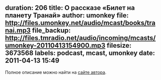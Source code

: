 duration: 206
title: О рассказе «Билет на планету Транай»
author: umonkey
file: http://files.umonkey.net/audio/mcast/books/tranai.mp3
file_backup: http://files.tmradio.net/audio/incoming/mcasts/umonkey-20110413154900.mp3
filesize: 3673568
labels: podcast, mcast, umonkey
date: 2011-04-13 15:49
---
<p>Полное описание можно найти на <a href="http://umonkey.net/books/tranai/">сайте автора</a>.</p>
